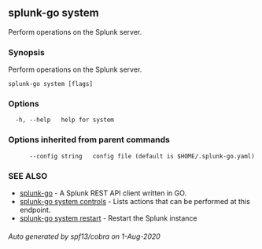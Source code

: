 ## splunk-go system

Perform operations on the Splunk server.

### Synopsis

Perform operations on the Splunk server.

```
splunk-go system [flags]
```

### Options

```
  -h, --help   help for system
```

### Options inherited from parent commands

```
      --config string   config file (default is $HOME/.splunk-go.yaml)
```

### SEE ALSO

* [splunk-go](splunk-go.md)	 - A Splunk REST API client written in GO.
* [splunk-go system controls](splunk-go_system_controls.md)	 - Lists actions that can be performed at this endpoint.
* [splunk-go system restart](splunk-go_system_restart.md)	 - Restart the Splunk instance

###### Auto generated by spf13/cobra on 1-Aug-2020
